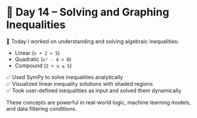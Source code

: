 # 📘 Day 14 – Solving and Graphing Inequalities

🧠 Today I worked on understanding and solving algebraic inequalities:
- Linear (`x + 2 > 5`)
- Quadratic (`x² - 4 < 0`)
- Compound (`2 < x ≤ 5`)

✅ Used SymPy to solve inequalities analytically  
✅ Visualized linear inequality solutions with shaded regions  
✅ Took user-defined inequalities as input and solved them dynamically

These concepts are powerful in real-world logic, machine learning models, and data filtering conditions.